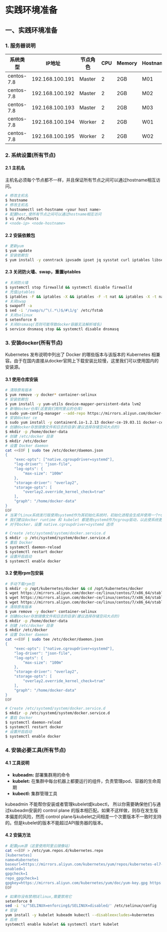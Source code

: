 # 实践环境准备

## 一、实践环境准备

### 1. 服务器说明

|系统类型    |IP地址         | 节点角色 | CPU | Memory | Hostname |
| --------- | ------------- | -----   | --- | ------ | -------- |
|centos-7.8 |192.168.100.191|  Master | 2   | 2GB    | M01      |
|centos-7.8 |192.168.100.192|  Master | 2   | 2GB    | M02      |
|centos-7.8 |192.168.100.193|  Master | 2   | 2GB    | M03      |
|centos-7.8 |192.168.100.194|  Worker | 2   | 2GB    | W01      |
|centos-7.8 |192.168.100.195|  Worker | 2   | 2GB    | W02      |

### 2. 系统设置(所有节点)

#### 2.1 主机名

主机名必须每个节点都不一样，并且保证所有节点之间可以通过hostname相互访问。

```bash
# 修改主机名
$ hostname
# 修改主机名
$ hostnamectl set-hostname <your host name>
# 配置host,使所有节点之间可以通过hostname相互访问
$ vi /etc/hosts
# <node-ip> <node-hostname>
```

#### 2.2 安装依赖包

```bash
# 更新yum
$ yum update
# 安装依赖包
$ yum install -y conntrack ipvsadm ipset jq sysstat curl iptables libseccomp

```

#### 2.3 关闭防火墙、swap，重置iptables

```bash
# 关闭防火墙
$ systemctl stop firewalld && systemctl disable firewalld
# 充值iptables
$ iptables -F && iptables -X && iptables -F -t nat && iptables -X -t nat && iptables -P FORWARD ACCEPT
# 关闭swap
$ swapoff -a
$ sed -i '/swap/s/^\(.*\)$/#\1/g' /etc/fstab
# 关闭selinux
$ setenforce 0
# 关闭dnsmasq(否则可能导致docker容器无法解析域名)
$ service dnsmasq stop && systemctl disable dnsmasq
```

### 3. 安装docker(所有节点)

Kubernetes 发布说明中列出了 Docker 的哪些版本与该版本的 Kubernetes 相兼容。由于在国内直接从docker官网上下载安装比较慢，这里我们可以使用国内的安装源。

#### 3.1 使用仓库安装

```bash
# 清除原有版本
$ yum remove -y docker* container-selinux
# 安装依赖包
$ yum install -y yum-utils device-mapper-persistent-data lvm2
# 新增docker仓库(这里我们用阿里云的仓库)
$ sudo yum-config-manager --add-repo https://mirrors.aliyun.com/docker-ce/linux/centos/docker-ce.repo
# 安装docker ce
$ sudo yum install -y containerd.io-1.2.13 docker-ce-19.03.11 docker-ce-cli-19.03.11
# 创建docker存放镜像文件和日志的目录(建议选择存储空间大点的)
$ mkdir -p /home/docker-data
# 创建 /etc/docker 目录
$ mkdir /etc/docker
# 设置 Docker daemon
cat <<EOF | sudo tee /etc/docker/daemon.json
{
    "exec-opts": ["native.cgroupdriver=systemd"],
    "log-driver": "json-file",
    "log-opts": {
        "max-size": "100m"
    },
    "storage-driver": "overlay2",
    "storage-opts": [
        "overlay2.override_kernel_check=true"
    ],
    "graph": "/home/docker-data" 
}
EOF
# 当某个Linux系统发行版使用systemd作为其初始化系统时，初始化进程会生成并使用一个root控制组(cgroup)，并充当cgroup管理器。systemd与cgroup紧密集成，并将为每个systemd单元分配一个cgroup
# 我们建议docker runtime 和 kubelet 都是用systemd作为cgroup驱动，以此使系统更为稳定。
# 对于Docker，设置 native.cgroupdriver=systemd 选项

# Create /etc/systemd/system/docker.service.d
$ mkdir -p /etc/systemd/system/docker.service.d
# 重启 Docker
$ systemctl daemon-reload
$ systemctl restart docker
# 设置开启启动
$ systemctl enable docker
```

#### 3.2 使用rpm包安装

```bash
# 手动下载rpm包
$ mkdir -p /opt/kubernetes/docker && cd /opt/kubernetes/docker
$ wget https://mirrors.aliyun.com/docker-ce/linux/centos/7/x86_64/stable/Packages/containerd.io-1.2.13-3.2.el7.x86_64.rpm
$ wget https://mirrors.aliyun.com/docker-ce/linux/centos/7/x86_64/stable/Packages/docker-ce-19.03.11-3.el7.x86_64.rpm
$ wget https://mirrors.aliyun.com/docker-ce/linux/centos/7/x86_64/stable/Packages/docker-ce-cli-19.03.11-3.el7.x86_64.rpm
# 清除原有版本
$ yum remove -y docker* container-selinux
# 创建docker存放镜像文件和日志的目录(建议选择存储空间大点的)
$ mkdir -p /home/docker-data
# 创建 /etc/docker 目录
$ mkdir /etc/docker
# 设置 Docker daemon
cat <<EOF | sudo tee /etc/docker/daemon.json
{
    "exec-opts": ["native.cgroupdriver=systemd"],
    "log-driver": "json-file",
    "log-opts": {
        "max-size": "100m"
    },
    "storage-driver": "overlay2",
    "storage-opts": [
        "overlay2.override_kernel_check=true"
    ],
    "graph": "/home/docker-data" 
}
EOF

# Create /etc/systemd/system/docker.service.d
$ mkdir -p /etc/systemd/system/docker.service.d
# 重启 Docker
$ systemctl daemon-reload
$ systemctl restart docker
# 设置开启启动
$ systemctl enable docker
```

### 4. 安装必要工具(所有节点)

#### 4.1 工具说明

* **kubeadm:** 部署集群用的命令
* **kubelet:** 在集群中每台机器上都要运行的组件，负责管理pod、容器的生命周期
* **kubectl:** 集群管理工具

kubeadmin 不能帮你安装或者管理kubelet或kubectl， 所以你需要确保他们与通过kubeadm安装的 control plane 的版本相匹配。如果不这样做，则存在发生版本偏差的风险，然而 control plane与kubelet之间相差一个次要版本不一致时支持的。但是kubelet的版本不能超过API服务器的版本。

#### 4.2 安装方法

```bash
# 配置yum源（这里使用阿里云镜像站）
cat <<EOF > /etc/yum.repos.d/kubernetes.repo
[kubernetes]
name=Kubernetes
baseurl=https://mirrors.aliyun.com/kubernetes/yum/repos/kubernetes-el7-x86_64/
enabled=1
gpgcheck=1
repo_gpgcheck=1
gpgkey=https://mirrors.aliyun.com/kubernetes/yum/doc/yum-key.gpg https://mirrors.aliyun.com/kubernetes/yum/doc/rpm-package-key.gpg
EOF

# 如果你没有禁用SElinux,需要禁用它
setenforce 0
sed -i 's/^SELINUX=enforcing$/SELINUX=disabled/' /etc/selinux/config
# 安装
yum install -y kubelet kubeadm kubectl --disableexcludes=kubernetes
# 启用
systemctl enable kubelet && systemctl start kubelet
```
